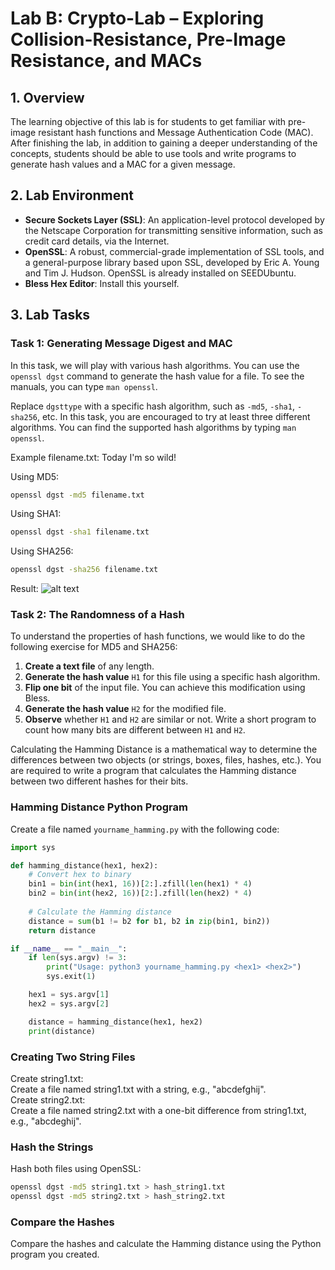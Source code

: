 # Lab B: Crypto-Lab – Exploring Collision-Resistance, Pre-Image Resistance, and MACs

## 1. Overview
The learning objective of this lab is for students to get familiar with pre-image resistant hash functions and Message Authentication Code (MAC). After finishing the lab, in addition to gaining a deeper understanding of the concepts, students should be able to use tools and write programs to generate hash values and a MAC for a given message.

## 2. Lab Environment
- **Secure Sockets Layer (SSL)**: An application-level protocol developed by the Netscape Corporation for transmitting sensitive information, such as credit card details, via the Internet.
- **OpenSSL**: A robust, commercial-grade implementation of SSL tools, and a general-purpose library based upon SSL, developed by Eric A. Young and Tim J. Hudson. OpenSSL is already installed on SEEDUbuntu.
- **Bless Hex Editor**: Install this yourself.

## 3. Lab Tasks

### Task 1: Generating Message Digest and MAC
In this task, we will play with various hash algorithms. You can use the `openssl dgst` command to generate the hash value for a file. To see the manuals, you can type `man openssl`.

Replace `dgsttype` with a specific hash algorithm, such as `-md5`, `-sha1`, `-sha256`, etc. In this task, you are encouraged to try at least three different algorithms. You can find the supported hash algorithms by typing `man openssl`.


Example filename.txt: Today I'm so wild!

Using MD5:

```bash
openssl dgst -md5 filename.txt
```
Using SHA1:

```bash
openssl dgst -sha1 filename.txt
```
Using SHA256:

```bash
openssl dgst -sha256 filename.txt
```
Result:
![alt text](image.png)

### Task 2: The Randomness of a Hash
To understand the properties of hash functions, we would like to do the following exercise for MD5 and SHA256:
1. **Create a text file** of any length.
2. **Generate the hash value** `H1` for this file using a specific hash algorithm.
3. **Flip one bit** of the input file. You can achieve this modification using Bless.
4. **Generate the hash value** `H2` for the modified file.
5. **Observe** whether `H1` and `H2` are similar or not. Write a short program to count how many bits are different between `H1` and `H2`.

Calculating the Hamming Distance is a mathematical way to determine the differences between two objects (or strings, boxes, files, hashes, etc.). You are required to write a program that calculates the Hamming distance between two different hashes for their bits.

### Hamming Distance Python Program
Create a file named `yourname_hamming.py` with the following code:

```python
import sys

def hamming_distance(hex1, hex2):
    # Convert hex to binary
    bin1 = bin(int(hex1, 16))[2:].zfill(len(hex1) * 4)
    bin2 = bin(int(hex2, 16))[2:].zfill(len(hex2) * 4)
    
    # Calculate the Hamming distance
    distance = sum(b1 != b2 for b1, b2 in zip(bin1, bin2))
    return distance

if __name__ == "__main__":
    if len(sys.argv) != 3:
        print("Usage: python3 yourname_hamming.py <hex1> <hex2>")
        sys.exit(1)

    hex1 = sys.argv[1]
    hex2 = sys.argv[2]

    distance = hamming_distance(hex1, hex2)
    print(distance)
```
### Creating Two String Files

Create string1.txt:  
Create a file named string1.txt with a string, e.g., "abcdefghij".  
Create string2.txt:  
Create a file named string2.txt with a one-bit difference from string1.txt, e.g., "abcdeghij".

### Hash the Strings
Hash both files using OpenSSL:

```bash
openssl dgst -md5 string1.txt > hash_string1.txt
openssl dgst -md5 string2.txt > hash_string2.txt
```
### Compare the Hashes
Compare the hashes and calculate the Hamming distance using the Python program you created.